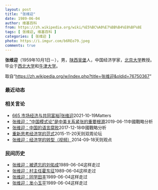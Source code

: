```yaml
---
layout: post
title: "张维迎"
date: 1989-06-04
author: 维基百科
from: https://zh.wikipedia.org/wiki/%E5%BC%A0%E7%BB%B4%E8%BF%8E
tags: [ 张维迎, 维基百科 ]
categories: [ 张维迎 ]
photo: https://i.imgur.com/b6REo79.jpeg
comments: true
---
```

<div class="mw-parser-output">
<p><b>张维迎</b>（1959年10月1日<span class="useeditintro" title="Template:BLP editintro">－</span>），男，<a href="/wiki/%E9%99%95%E8%A5%BF%E7%9C%81" title="陕西省">陕西</a><a href="/wiki/%E5%90%B4%E5%A0%A1%E5%8E%BF" title="吴堡县">吴堡</a>人，中国经济学家，<a href="/wiki/%E5%8C%97%E4%BA%AC%E5%A4%A7%E5%AD%A6" title="北京大学">北京大学</a>教授。毕业于<a href="/wiki/%E8%A5%BF%E5%8C%97%E5%A4%A7%E5%AD%A6_(%E4%B8%AD%E5%9B%BD)" class="mw-redirect" title="西北大学 (中国)">西北大学</a>和<a href="/wiki/%E7%89%9B%E6%B4%A5%E5%A4%A7%E5%AD%A6" title="牛津大学">牛津大学</a>。
</p>
</div><!--esi <esi:include src="/esitest-fa8a495983347898/content" /> --><noscript><img src="//zh.wikipedia.org/wiki/Special:CentralAutoLogin/start?type=1x1" alt="" title="" width="1" height="1" style="border: none; position: absolute;"></noscript>
<div class="printfooter" data-nosnippet="">取自“<a dir="ltr" href="https://zh.wikipedia.org/w/index.php?title=张维迎&amp;oldid=76750367">https://zh.wikipedia.org/w/index.php?title=张维迎&amp;oldid=76750367</a>”</div><div id="recent-news"><h3>最近动态</h3><ul></ul></div><div id="open-opinion"><h3>相关言论</h3><ul><li><a href="https://nodebe4.github.io/opinion/2021-10-19/665-%E5%B8%82%E5%9C%BA%E7%BB%8F%E6%B5%8E%E4%B8%8E%E5%85%B1%E5%90%8C%E5%AF%8C%E8%A3%95-%E5%BC%A0%E7%BB%B4%E8%BF%8E/" title="野兽爱智慧">665 市场经济与共同富裕|张维迎</a><time>2021-10-19</time><a class="tag">Matters</a></li>
<li><a href="https://nodebe4.github.io/opinion/2019-06-11/%E5%BC%A0%E7%BB%B4%E8%BF%8E-%E4%B8%AD%E5%9B%BD%E6%A8%A1%E5%BC%8F%E8%AE%BA-%E6%98%AF%E4%B8%AD%E7%BE%8E%E5%85%B3%E7%B3%BB%E7%B4%A7%E5%BC%A0%E7%9A%84%E9%87%8D%E8%A6%81%E6%A0%B9%E6%BA%90/" title="张维迎">张维迎：“中国模式论”是中美关系紧张的重要根源</a><time>2019-06-11</time><a class="tag">中國戰略分析</a></li>
<li><a href="https://nodebe4.github.io/opinion/2017-12-18/%E5%BC%A0%E7%BB%B4%E8%BF%8E-%E4%B8%AD%E5%9B%BD%E7%9A%84%E8%AF%AD%E8%A8%80%E8%85%90%E8%B4%A5/" title="张维迎">张维迎：中国的语言腐败</a><time>2017-12-18</time><a class="tag">中國戰略分析</a></li>
<li><a href="https://nodebe4.github.io/opinion/2015-11-20/%E9%87%8D%E6%96%B0%E6%80%9D%E8%80%83%E7%BB%8F%E6%B5%8E%E5%AD%A6%E7%9A%84%E8%8C%83%E5%BC%8F/" title="张维迎">重新思考经济学的范式</a><time>2015-11-20</time><a class="tag">天则双周论坛</a></li>
<li><a href="https://nodebe4.github.io/opinion/2014-09-18/%E5%BC%A0%E7%BB%B4%E8%BF%8E-%E7%BB%8F%E6%B5%8E%E5%AD%A6%E7%9A%84%E8%BD%AC%E5%9E%8B-%E8%A7%86%E9%A2%91/" title="张维迎">张维迎：经济学的转型（视频）</a><time>2014-09-18</time><a class="tag">天则观点</a></li>
</ul></div><div id="mjls-record"><h3>民间历史</h3><ul><li><a href="https://nodebe4.github.io/mjlsh/1989-06-04/%E5%BC%A0%E7%BB%B4%E8%BF%8E-%E8%A2%AB%E9%81%97%E5%BF%98%E7%9A%84%E5%88%98%E4%BD%91%E6%88%90/" title="张维迎">张维迎：被遗忘的刘佑成</a><time>1989-06-04</time><a class="tag">这样走过</a></li>
<li><a href="https://nodebe4.github.io/mjlsh/1989-06-04/%E5%BC%A0%E7%BB%B4%E8%BF%8E-%E6%9D%91%E4%B8%BB%E4%BB%BB%E9%9C%8D%E4%B8%9C%E5%BE%81/" title="张维迎">张维迎：村主任霍东征</a><time>1989-06-04</time><a class="tag">这样走过</a></li>
<li><a href="https://nodebe4.github.io/mjlsh/1989-06-04/%E5%BC%A0%E7%BB%B4%E8%BF%8E-%E5%90%8C%E5%AD%A6%E7%94%B0%E4%B8%B0/" title="张维迎">张维迎：同学田丰</a><time>1989-06-04</time><a class="tag">这样走过</a></li>
<li><a href="https://nodebe4.github.io/mjlsh/1989-06-04/%E5%BC%A0%E7%BB%B4%E8%BF%8E-%E5%8F%91%E5%B0%8F%E7%8E%89%E5%B9%B3/" title="张维迎">张维迎：发小玉平</a><time>1989-06-04</time><a class="tag">这样走过</a></li>
</ul></div>